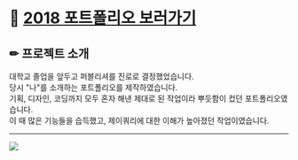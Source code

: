 # 📌 [2018 포트폴리오 보러가기](http://did3296.dothome.co.kr/2018_portfolio/index.html)

## ✏ 프로젝트 소개
대학교 졸업을 앞두고 퍼블리셔를 진로로 결정했었습니다.  
당시 "나"를 소개하는 포트폴리오를 제작하였습니다.  
기획, 디자인, 코딩까지 모두 혼자 해낸 제대로 된 작업이라 뿌듯함이 컸던 포트폴리오였습니다.  
이 때 많은 기능들을 습득했고, 제이쿼리에 대한 이해가 높아졌던 작업이였습니다.  

---
![](https://images.velog.io/images/hyerimiya/post/d0cfcc4a-e46a-47a4-9755-a54b265e30d5/pc.png)
